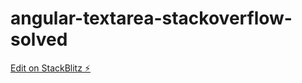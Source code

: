 # angular-textarea-stackoverflow-solved

[Edit on StackBlitz ⚡️](https://stackblitz.com/edit/angular-bx2xjc)
